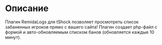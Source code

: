 # Описание

Плагин RemidaLogs для tShock позволяет просмотреть список забаненных игроков прямо с вашего сайта!
Плагин создает php-файл с формой и авто-обновляемым списком банов (обновляется каждые 10 минут).
